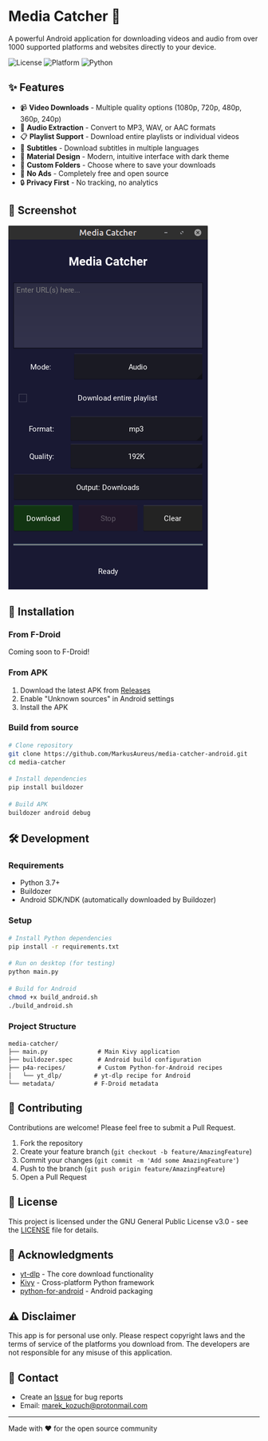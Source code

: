 # Media Catcher 📱

A powerful Android application for downloading videos and audio from over 1000 supported platforms and websites directly to your device.

![License](https://img.shields.io/badge/license-GPL--3.0-blue.svg)
![Platform](https://img.shields.io/badge/platform-Android-green.svg)
![Python](https://img.shields.io/badge/python-3.x-blue.svg)

## ✨ Features

- 📹 **Video Downloads** - Multiple quality options (1080p, 720p, 480p, 360p, 240p)
- 🎵 **Audio Extraction** - Convert to MP3, WAV, or AAC formats
- 📋 **Playlist Support** - Download entire playlists or individual videos
- 💬 **Subtitles** - Download subtitles in multiple languages
- 🎨 **Material Design** - Modern, intuitive interface with dark theme
- 📁 **Custom Folders** - Choose where to save your downloads
- 🚫 **No Ads** - Completely free and open source
- 🔒 **Privacy First** - No tracking, no analytics

## 📱 Screenshot
![Screenshot aplikácie](screenshot.png)


## 🚀 Installation

### From F-Droid
Coming soon to F-Droid!

### From APK
1. Download the latest APK from [Releases](https://github.com/MarkusAureus/media-catcher-android/releases)
2. Enable "Unknown sources" in Android settings
3. Install the APK

### Build from source
```bash
# Clone repository
git clone https://github.com/MarkusAureus/media-catcher-android.git
cd media-catcher

# Install dependencies
pip install buildozer

# Build APK
buildozer android debug
```

## 🛠️ Development

### Requirements
- Python 3.7+
- Buildozer
- Android SDK/NDK (automatically downloaded by Buildozer)

### Setup
```bash
# Install Python dependencies
pip install -r requirements.txt

# Run on desktop (for testing)
python main.py

# Build for Android
chmod +x build_android.sh
./build_android.sh
```

### Project Structure
```
media-catcher/
├── main.py              # Main Kivy application
├── buildozer.spec       # Android build configuration
├── p4a-recipes/         # Custom Python-for-Android recipes
│   └── yt_dlp/         # yt-dlp recipe for Android
└── metadata/           # F-Droid metadata
```

## 🤝 Contributing

Contributions are welcome! Please feel free to submit a Pull Request.

1. Fork the repository
2. Create your feature branch (`git checkout -b feature/AmazingFeature`)
3. Commit your changes (`git commit -m 'Add some AmazingFeature'`)
4. Push to the branch (`git push origin feature/AmazingFeature`)
5. Open a Pull Request

## 📄 License

This project is licensed under the GNU General Public License v3.0 - see the [LICENSE](LICENSE) file for details.

## 🙏 Acknowledgments

- [yt-dlp](https://github.com/yt-dlp/yt-dlp) - The core download functionality
- [Kivy](https://kivy.org/) - Cross-platform Python framework
- [python-for-android](https://github.com/kivy/python-for-android) - Android packaging

## ⚠️ Disclaimer

This app is for personal use only. Please respect copyright laws and the terms of service of the platforms you download from. The developers are not responsible for any misuse of this application.

## 📧 Contact

- Create an [Issue](https://github.com/MarkusAureus/media-catcher-android/issues) for bug reports
- Email: marek_kozuch@protonmail.com

---


Made with ❤️ for the open source community
